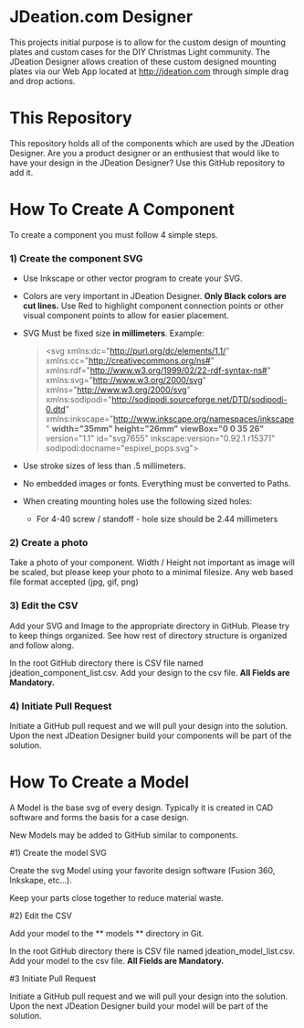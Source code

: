 # JDeation.com Designer
This projects initial purpose is to allow for the custom design of mounting plates and custom cases for the DIY Christmas Light community.
The JDeation Designer allows creation of these custom designed mounting plates via our Web App located at http://jdeation.com through simple drag and drop actions.

# This Repository
This repository holds all of the components which are used by the JDeation Designer.  Are you a product designer or an enthusiest that would like to have your design in the JDeation Designer?
Use this GitHub repository to add it.

# How To Create A Component
To create a component you must follow 4 simple steps.

### 1) Create the component SVG

* Use Inkscape or other vector program to create your SVG.
* Colors are very important in JDeation Designer.  **Only Black colors are cut lines.**  Use Red to highlight component connection points or other visual component points to allow for easier placement.
* SVG Must be fixed size **in millimeters**.  Example:
  ><svg
   xmlns:dc="http://purl.org/dc/elements/1.1/"
   xmlns:cc="http://creativecommons.org/ns#"
   xmlns:rdf="http://www.w3.org/1999/02/22-rdf-syntax-ns#"
   xmlns:svg="http://www.w3.org/2000/svg"
   xmlns="http://www.w3.org/2000/svg"
   xmlns:sodipodi="http://sodipodi.sourceforge.net/DTD/sodipodi-0.dtd"
   xmlns:inkscape="http://www.inkscape.org/namespaces/inkscape"
   **width="35mm"
   height="26mm"
   viewBox="0 0 35 26"**
   version="1.1"
   id="svg7655"
   inkscape:version="0.92.1 r15371"
   sodipodi:docname="espixel_pops.svg">

* Use stroke sizes of less than .5 millimeters.
* No embedded images or fonts.  Everything must be converted to Paths.
* When creating mounting holes use the following sized holes:
  * For 4-40 screw / standoff - hole size should be 2.44 millimeters

### 2) Create a photo

Take a photo of your component.  Width / Height not important as image will be scaled,  but please
keep your photo to a minimal filesize.  Any web based file format accepted (jpg, gif, png)

### 3) Edit the CSV

Add your SVG and Image to the appropriate directory in GitHub.  Please try to keep things organized.  See how
rest of directory structure is organized and follow along.

In the root GitHub directory there is CSV file named jdeation_component_list.csv.  Add your
design to the csv file.  **All Fields are Mandatory.**

### 4) Initiate Pull Request

Initiate a GitHub pull request and we will pull your design into the solution.  Upon the next JDeation Designer build your components will be part of the solution.


# How To Create a Model

A Model is the base svg of every design.
Typically it is created in CAD software and forms the basis for a case design.

New Models may be added to GitHub similar to components.

#1) Create the model SVG

Create the svg Model using your favorite design software (Fusion 360, Inkskape, etc...).

Keep your parts close together to reduce material waste.

#2) Edit the CSV

Add your model to the ** models ** directory in Git.

In the root GitHub directory there is CSV file named jdeation_model_list.csv.  Add your
model to the csv file.  **All Fields are Mandatory.**

#3 Initiate Pull Request

Initiate a GitHub pull request and we will pull your design into the solution.  Upon the next JDeation Designer build your model will be part of the solution.





